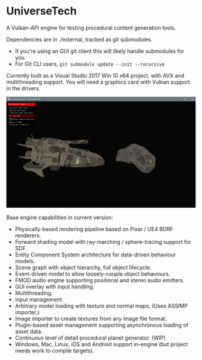 # UniverseTech
A Vulkan-API engine for testing procedural content generation tools.

Dependencies are in ./external, tracked as git submodules. 
 - If you're using an GUI git client this will likely handle submodules for you. 
 - For Git CLI users, ```git submodule update --init --recursive```

Currently built as a Visual Studio 2017 Win 10 x64 project, with AVX and multithreading support. You will need a graphics card with Vulkan support in the drivers.

![Demo scene screenshot](screenshots/current.png)


Base engine capabilities in current version:

- Physically-based rendering pipeline based on Pixar / UE4 BDRF renderers.
- Forward shading model with ray-marching / sphere-tracing support for SDF.
- Entity Component System architecture for data-driven behaviour models.
- Scene graph with object hierarchy, full object lifecycle.
- Event-driven model to allow loosely-couple object behaviours.
- FMOD audio engine supporting positional and stereo audio emitters.
- GUI overlay with input handling.
- Multithreading.
- Input management.
- Arbitrary model loading with texture and normal maps. (Uses ASSIMP importer.)
- Image importer to create textures from any image file format.
- Plugin-based asset management supporting asynchronous loading of asset data.
- Continuous level of detail procedural planet generator. (WIP)
- Windows, Mac, Linux, iOS and Android support in-engine (but project needs work to compile targets).
